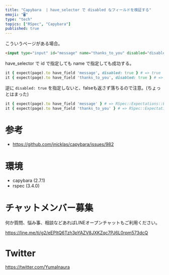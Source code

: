 ```yaml
---
title: "Capybara  | have_selector で disabled なフィールドを検証する"
emoji: "🖥"
type: "tech"
topics: ["RSpec", "Capybara"]
published: true
---
```


こういうページがある場合。

```html
<input type="input" id="message" name="thanks_to_you" disabled="disabled">
```

have_selector で id で指定しても name で指定しても成功する。

```rb
it { expect(page).to have_field 'message', disabled: true } # => true
it { expect(page).to have_field 'thanks_to_you', disabled: true } # => true
```

逆に `disabled: true` を指定しないと、falseも返さず落ちるので注意。(ちょっとはまった)

```rb
it { expect(page).to have_field 'message' } # => RSpec::Expectations::ExpectationNotMetError
it { expect(page).to have_field 'thanks_to_you' } # => RSpec::Expectations::ExpectationNotMetError
```


# 参考

- https://github.com/jnicklas/capybara/issues/982

# 環境

- capybara (2.7.1)
- rspec (3.4.0)








<!-- Update From Qiita API -->

# チャットメンバー募集


何か質問、悩み事、相談などあればLINEオープンチャットもご利用ください。

https://line.me/ti/g2/eEPltQ6Tzh3pYAZV8JXKZqc7PJ6L0rpm573dcQ





# Twitter


https://twitter.com/YumaInaura


<!-- Update From Qiita API -->


